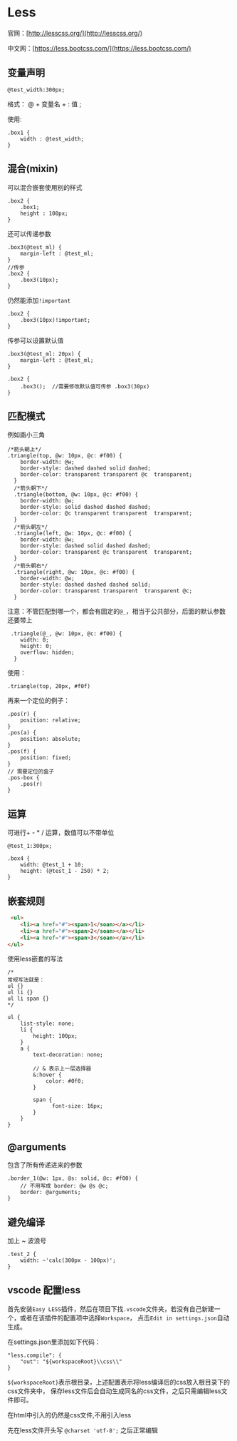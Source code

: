 # Less

官网：[http://lesscss.org/](http://lesscss.org/)

中文网：[https://less.bootcss.com/](https://less.bootcss.com/)

## 变量声明
`@test_width:300px;`

格式： 
@ + 变量名 + : 值 ;

使用:
```less
.box1 {
    width : @test_width;
}
```

## 混合(mixin)
可以混合嵌套使用别的样式
```less
.box2 {
    .box1;
    height : 100px;
}
```
还可以传递参数

```less
.box3(@test_ml) {
    margin-left : @test_ml;
}
//传参
.box2 {
    .box3(10px);
}
```
仍然能添加`!important`
```less
.box2 {
    .box3(10px)!important;
}
```
传参可以设置默认值
```less
.box3(@test_ml: 20px) {
    margin-left : @test_ml;
}

.box2 {
    .box3();  //需要修改默认值可传参 .box3(30px)
}
```

## 匹配模式
例如画小三角
```less
/*箭头朝上*/
.triangle(top, @w: 10px, @c: #f00) {
    border-width: @w;
    border-style: dashed dashed solid dashed; 
    border-color: transparent transparent @c  transparent;
  }
  /*箭头朝下*/
  .triangle(bottom, @w: 10px, @c: #f00) {
    border-width: @w;
    border-style: solid dashed dashed dashed; 
    border-color: @c transparent transparent  transparent;
  }
  /*箭头朝左*/
  .triangle(left, @w: 10px, @c: #f00) {
    border-width: @w;
    border-style: dashed solid dashed dashed; 
    border-color: transparent @c transparent  transparent;
  }
  /*箭头朝右*/
  .triangle(right, @w: 10px, @c: #f00) {
    border-width: @w;
    border-style: dashed dashed dashed solid; 
    border-color: transparent transparent  transparent @c;
  }
```
注意：不管匹配到哪一个，都会有固定的`@_`，相当于公共部分，后面的默认参数还要带上
```less
 .triangle(@_, @w: 10px, @c: #f00) {
    width: 0;
    height: 0;
    overflow: hidden;  
  }
```
使用：
```less
.triangle(top, 20px, #f0f)
```

再来一个定位的例子：
```less
.pos(r) {
    position: relative;
}
.pos(a) {
    position: absolute;
}
.pos(f) {
    position: fixed;
}
// 需要定位的盒子
.pos-box {
    .pos(r)    
}
```

## 运算
可进行+ - * / 运算，数值可以不带单位

```less
@test_1:300px;

.box4 {
    width: @test_1 + 10;
    height: (@test_1 - 250) * 2;
}
```

## 嵌套规则

```html
 <ul>
    <li><a href="#"><span>1</soan></a></li>
    <li><a href="#"><span>2</soan></a></li>
    <li><a href="#"><span>3</soan></a></li>
</ul>
```
使用less嵌套的写法
```less
/*
常规写法就是：
ul {}
ul li {}
ul li span {}
*/

ul {
    list-style: none;
    li {
        height: 100px;
    }
    a {
        text-decoration: none;
        
        // & 表示上一层选择器
        &:hover {
            color: #0f0;
        }
        
        span {
              font-size: 16px;
        }
    }
}
```

## @arguments
包含了所有传递进来的参数
```less
.border_1(@w: 1px, @s: solid, @c: #f00) {
    // 不用写成 border: @w @s @c;
    border: @arguments;
}
```

## 避免编译
加上 ~ 波浪号
```less
.test_2 {
    width: ~'calc(300px - 100px)';
}
```

## vscode 配置less
首先安装`Easy LESS`插件，然后在项目下找`.vscode`文件夹，若没有自己新建一个，或者在该插件的配置项中选择`Workspace`，
点击`Edit in settings.json`自动生成。

在settings.json里添加如下代码：
```
"less.compile": {
    "out": "${workspaceRoot}\\css\\"
}
```
`${workspaceRoot}`表示根目录，上述配置表示将less编译后的css放入根目录下的css文件夹中，
保存less文件后会自动生成同名的css文件，之后只需编辑less文件即可。

在html中引入的仍然是css文件,不用引入less

先在less文件开头写 `@charset 'utf-8';` 之后正常编辑